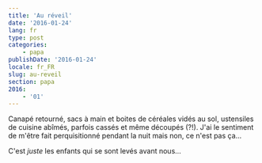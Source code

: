 ```yaml
---
title: 'Au réveil'
date: '2016-01-24'
lang: fr
type: post
categories:
    - papa
publishDate: '2016-01-24'
locale: fr_FR
slug: au-reveil
section: papa
2016:
    - '01'
---
```


Canapé retourné, sacs à main et boites de céréales vidés au sol, ustensiles de cuisine abîmés, parfois cassés et même découpés (?!). J'ai le sentiment de m'être fait perquisitionné pendant la nuit mais non, ce n'est pas ça…

C'est _juste_ les enfants qui se sont levés avant nous…
